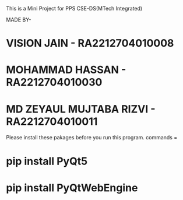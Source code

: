 This is a Mini Project for PPS CSE-DS(MTech Integrated)

MADE BY- 
# VISION JAIN - RA2212704010008
# MOHAMMAD HASSAN - RA2212704010030
# MD ZEYAUL MUJTABA RIZVI - RA2212704010011

Please install these pakages before you run this program.
commands =
# pip install PyQt5
# pip install PyQtWebEngine
